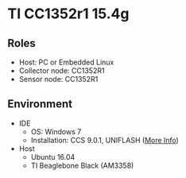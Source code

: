 TI CC1352r1 15.4g
===  

Roles
---
- Host: PC or Embedded Linux
- Collector node: CC1352R1
- Sensor node: CC1352R1

Environment
---   
- IDE
  - OS: Windows 7
  - Installation: CCS 9.0.1, UNIFLASH ([More Info](ide.md))    
- Host
  - Ubuntu 16.04
  - TI Beaglebone Black (AM3358)



